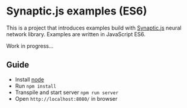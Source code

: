 # Synaptic.js examples (ES6)

This is a project that introduces examples build with [Synaptic.js](https://github.com/cazala/synaptic/) neural network library. Examples are written in JavaScript ES6.

Work in progress...

## Guide

* Install [node](https://nodejs.org)
* Run `npm install`
* Transpile and start server `npm run server`
* Open `http://localhost:8080/` in browser


